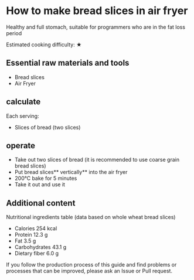 # How to make bread slices in air fryer

Healthy and full stomach, suitable for programmers who are in the fat loss period

Estimated cooking difficulty: ★

## Essential raw materials and tools

- Bread slices
- Air Fryer

## calculate

Each serving:

- Slices of bread (two slices)

## operate

- Take out two slices of bread (it is recommended to use coarse grain bread slices)
- Put bread slices** vertically** into the air fryer
- 200°C bake for 5 minutes
- Take it out and use it

## Additional content

Nutritional ingredients table (data based on whole wheat bread slices)

- Calories 254 kcal
- Protein 12.3 g
- Fat 3.5 g
- Carbohydrates 43.1 g
- Dietary fiber 6.0 g

If you follow the production process of this guide and find problems or processes that can be improved, please ask an Issue or Pull request.